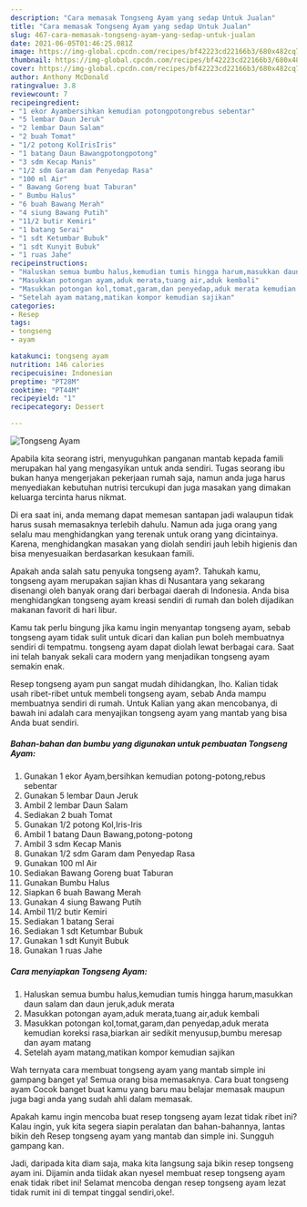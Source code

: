 ```yaml
---
description: "Cara memasak Tongseng Ayam yang sedap Untuk Jualan"
title: "Cara memasak Tongseng Ayam yang sedap Untuk Jualan"
slug: 467-cara-memasak-tongseng-ayam-yang-sedap-untuk-jualan
date: 2021-06-05T01:46:25.081Z
image: https://img-global.cpcdn.com/recipes/bf42223cd22166b3/680x482cq70/tongseng-ayam-foto-resep-utama.jpg
thumbnail: https://img-global.cpcdn.com/recipes/bf42223cd22166b3/680x482cq70/tongseng-ayam-foto-resep-utama.jpg
cover: https://img-global.cpcdn.com/recipes/bf42223cd22166b3/680x482cq70/tongseng-ayam-foto-resep-utama.jpg
author: Anthony McDonald
ratingvalue: 3.8
reviewcount: 7
recipeingredient:
- "1 ekor Ayambersihkan kemudian potongpotongrebus sebentar"
- "5 lembar Daun Jeruk"
- "2 lembar Daun Salam"
- "2 buah Tomat"
- "1/2 potong KolIrisIris"
- "1 batang Daun Bawangpotongpotong"
- "3 sdm Kecap Manis"
- "1/2 sdm Garam dam Penyedap Rasa"
- "100 ml Air"
- " Bawang Goreng buat Taburan"
- " Bumbu Halus"
- "6 buah Bawang Merah"
- "4 siung Bawang Putih"
- "11/2 butir Kemiri"
- "1 batang Serai"
- "1 sdt Ketumbar Bubuk"
- "1 sdt Kunyit Bubuk"
- "1 ruas Jahe"
recipeinstructions:
- "Haluskan semua bumbu halus,kemudian tumis hingga harum,masukkan daun salam dan daun jeruk,aduk merata"
- "Masukkan potongan ayam,aduk merata,tuang air,aduk kembali"
- "Masukkan potongan kol,tomat,garam,dan penyedap,aduk merata kemudian koreksi rasa,biarkan air sedikit menyusup,bumbu meresap dan ayam matang"
- "Setelah ayam matang,matikan kompor kemudian sajikan"
categories:
- Resep
tags:
- tongseng
- ayam

katakunci: tongseng ayam 
nutrition: 146 calories
recipecuisine: Indonesian
preptime: "PT28M"
cooktime: "PT44M"
recipeyield: "1"
recipecategory: Dessert

---
```



![Tongseng Ayam](https://img-global.cpcdn.com/recipes/bf42223cd22166b3/680x482cq70/tongseng-ayam-foto-resep-utama.jpg)

Apabila kita seorang istri, menyuguhkan panganan mantab kepada famili merupakan hal yang mengasyikan untuk anda sendiri. Tugas seorang ibu bukan hanya mengerjakan pekerjaan rumah saja, namun anda juga harus menyediakan kebutuhan nutrisi tercukupi dan juga masakan yang dimakan keluarga tercinta harus nikmat.

Di era  saat ini, anda memang dapat memesan santapan jadi walaupun tidak harus susah memasaknya terlebih dahulu. Namun ada juga orang yang selalu mau menghidangkan yang terenak untuk orang yang dicintainya. Karena, menghidangkan masakan yang diolah sendiri jauh lebih higienis dan bisa menyesuaikan berdasarkan kesukaan famili. 



Apakah anda salah satu penyuka tongseng ayam?. Tahukah kamu, tongseng ayam merupakan sajian khas di Nusantara yang sekarang disenangi oleh banyak orang dari berbagai daerah di Indonesia. Anda bisa menghidangkan tongseng ayam kreasi sendiri di rumah dan boleh dijadikan makanan favorit di hari libur.

Kamu tak perlu bingung jika kamu ingin menyantap tongseng ayam, sebab tongseng ayam tidak sulit untuk dicari dan kalian pun boleh membuatnya sendiri di tempatmu. tongseng ayam dapat diolah lewat berbagai cara. Saat ini telah banyak sekali cara modern yang menjadikan tongseng ayam semakin enak.

Resep tongseng ayam pun sangat mudah dihidangkan, lho. Kalian tidak usah ribet-ribet untuk membeli tongseng ayam, sebab Anda mampu membuatnya sendiri di rumah. Untuk Kalian yang akan mencobanya, di bawah ini adalah cara menyajikan tongseng ayam yang mantab yang bisa Anda buat sendiri.

<!--inarticleads1-->

##### Bahan-bahan dan bumbu yang digunakan untuk pembuatan Tongseng Ayam:

1. Gunakan 1 ekor Ayam,bersihkan kemudian potong-potong,rebus sebentar
1. Gunakan 5 lembar Daun Jeruk
1. Ambil 2 lembar Daun Salam
1. Sediakan 2 buah Tomat
1. Gunakan 1/2 potong Kol,Iris-Iris
1. Ambil 1 batang Daun Bawang,potong-potong
1. Ambil 3 sdm Kecap Manis
1. Gunakan 1/2 sdm Garam dam Penyedap Rasa
1. Gunakan 100 ml Air
1. Sediakan  Bawang Goreng buat Taburan
1. Gunakan  Bumbu Halus
1. Siapkan 6 buah Bawang Merah
1. Gunakan 4 siung Bawang Putih
1. Ambil 11/2 butir Kemiri
1. Sediakan 1 batang Serai
1. Sediakan 1 sdt Ketumbar Bubuk
1. Gunakan 1 sdt Kunyit Bubuk
1. Gunakan 1 ruas Jahe




<!--inarticleads2-->

##### Cara menyiapkan Tongseng Ayam:

1. Haluskan semua bumbu halus,kemudian tumis hingga harum,masukkan daun salam dan daun jeruk,aduk merata
1. Masukkan potongan ayam,aduk merata,tuang air,aduk kembali
1. Masukkan potongan kol,tomat,garam,dan penyedap,aduk merata kemudian koreksi rasa,biarkan air sedikit menyusup,bumbu meresap dan ayam matang
1. Setelah ayam matang,matikan kompor kemudian sajikan




Wah ternyata cara membuat tongseng ayam yang mantab simple ini gampang banget ya! Semua orang bisa memasaknya. Cara buat tongseng ayam Cocok banget buat kamu yang baru mau belajar memasak maupun juga bagi anda yang sudah ahli dalam memasak.

Apakah kamu ingin mencoba buat resep tongseng ayam lezat tidak ribet ini? Kalau ingin, yuk kita segera siapin peralatan dan bahan-bahannya, lantas bikin deh Resep tongseng ayam yang mantab dan simple ini. Sungguh gampang kan. 

Jadi, daripada kita diam saja, maka kita langsung saja bikin resep tongseng ayam ini. Dijamin anda tiidak akan nyesel membuat resep tongseng ayam enak tidak ribet ini! Selamat mencoba dengan resep tongseng ayam lezat tidak rumit ini di tempat tinggal sendiri,oke!.

